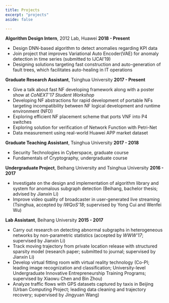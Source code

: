 ```yaml
---
title: Projects
excerpt: "projects"
aside: false

---
```


**Algorithm Design Intern**, 2012 Lab, Huawei			            **2018 - Present**

- Design DNN-based algorithm to detect anomalies regarding KPI data 
- Join project that improves Variational Auto Encoder(VAE) for anomaly detection in time series (submitted to IJCAI’19)
- Designing solutions targeting fast construction and auto-generation of fault trees, which facilitates auto-healing in IT operations



**Graduate Research Assistant**, Tsinghua University 			  **2017 - Present**

- Give a talk about fast NF developing framework along with a poster show at *CoNEXT’17 Student Workshop*
- Developing NF abstractions for rapid development of portable NFs targeting incompatibility between NF logical development and runtime environment (NFD)
- Exploring efficient NF placement scheme that ports VNF into P4 switches
- Exploring solution for verification of Network Function with Petri-Net
- Data measurement using real-world Huawei APP market dataset



**Graduate Teaching Assistant**, Tsinghua University 			      **2017 - 2018**

- Security Technologies in Cyberspace, graduate course
- Fundamentals of Cryptography, undergraduate course



**Undergraduate Project**, Beihang University and Tsinghua University	      **2016 - 2017**

- Investigate on the design and implementation of algorithm library and system for anomalous subgraph detection (Beihang, bachelor thesis; advised by Jianxin Li)
- Improve video quality of broadcaster in user-generated live streaming (Tsinghua,  accepted by *IWQoS’18*; supervised by Yong Cui and Wenfei Wu)



**Lab Assistant**, Beihang University						      **2015 - 2017**

- Carry out research on detecting abnormal subgraphs in heterogeneous networks  by non-parametric statistics (accepted by *WWW’17*; supervised by Jianxin Li) 
- Track moving trajectory from private location release with structured sparsity model (research paper; submitted to journal; supervised by Jianxin Li)
- Develop virtual fitting room with virtual reality technology (Co-PI; leading image recognization and classification; University-level Undergraduate Innovative Entrepreneurship Training Programs; supervised by Xiaowu Chen and Bin Zhou)
- Analyze traffic flows with GPS datasets captured by taxis in Beijing (Urban Computing Project; leading data cleaning and trajectory recovery; supervised by Jingyuan Wang)

